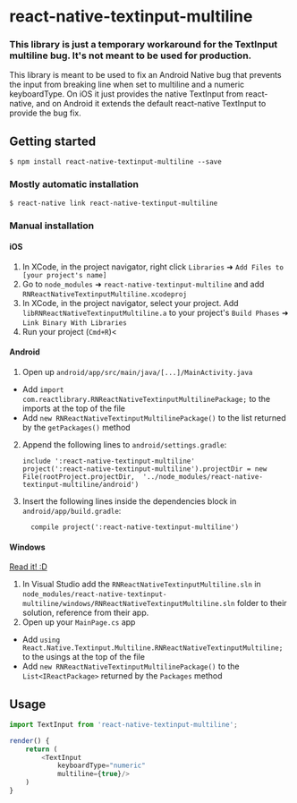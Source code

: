
# react-native-textinput-multiline

### This library is just a temporary workaround for the TextInput multiline bug. It's not meant to be used for production.

This library is meant to be used to fix an Android Native bug that prevents the input from breaking line when set to multiline and a numeric keyboardType. On iOS it just provides the native TextInput from react-native, and on Android it extends the default react-native TextInput to provide the bug fix.

## Getting started

`$ npm install react-native-textinput-multiline --save`

### Mostly automatic installation

`$ react-native link react-native-textinput-multiline`

### Manual installation


#### iOS

1. In XCode, in the project navigator, right click `Libraries` ➜ `Add Files to [your project's name]`
2. Go to `node_modules` ➜ `react-native-textinput-multiline` and add `RNReactNativeTextinputMultiline.xcodeproj`
3. In XCode, in the project navigator, select your project. Add `libRNReactNativeTextinputMultiline.a` to your project's `Build Phases` ➜ `Link Binary With Libraries`
4. Run your project (`Cmd+R`)<

#### Android

1. Open up `android/app/src/main/java/[...]/MainActivity.java`
  - Add `import com.reactlibrary.RNReactNativeTextinputMultilinePackage;` to the imports at the top of the file
  - Add `new RNReactNativeTextinputMultilinePackage()` to the list returned by the `getPackages()` method
2. Append the following lines to `android/settings.gradle`:
  	```
  	include ':react-native-textinput-multiline'
  	project(':react-native-textinput-multiline').projectDir = new File(rootProject.projectDir, 	'../node_modules/react-native-textinput-multiline/android')
  	```
3. Insert the following lines inside the dependencies block in `android/app/build.gradle`:
  	```
      compile project(':react-native-textinput-multiline')
  	```

#### Windows
[Read it! :D](https://github.com/ReactWindows/react-native)

1. In Visual Studio add the `RNReactNativeTextinputMultiline.sln` in `node_modules/react-native-textinput-multiline/windows/RNReactNativeTextinputMultiline.sln` folder to their solution, reference from their app.
2. Open up your `MainPage.cs` app
  - Add `using React.Native.Textinput.Multiline.RNReactNativeTextinputMultiline;` to the usings at the top of the file
  - Add `new RNReactNativeTextinputMultilinePackage()` to the `List<IReactPackage>` returned by the `Packages` method


## Usage
```javascript
import TextInput from 'react-native-textinput-multiline';

render() {
	return (
		<TextInput
			keyboardType="numeric"
			multiline={true}/>
	)
}
```
  
